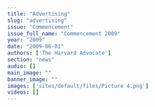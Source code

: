 ```yaml
---
title: "Advertising"
slug: "advertising"
issue: "Commencement"
issue_full_name: "Commencement 2009"
year: "2009"
date: "2009-06-01"
authors: ['The Harvard Advocate']
section: "news"
audio: []
main_image: ""
banner_image: ""
images: ['sites/default/files/Picture 4.png']
videos: []
---
```

